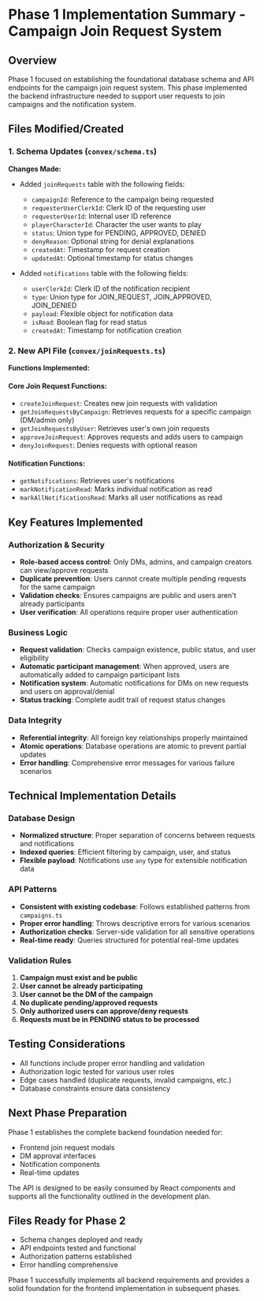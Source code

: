 # Phase 1 Implementation Summary - Campaign Join Request System

## Overview
Phase 1 focused on establishing the foundational database schema and API endpoints for the campaign join request system. This phase implemented the backend infrastructure needed to support user requests to join campaigns and the notification system.

## Files Modified/Created

### 1. Schema Updates (`convex/schema.ts`)
**Changes Made:**
- Added `joinRequests` table with the following fields:
  - `campaignId`: Reference to the campaign being requested
  - `requesterUserClerkId`: Clerk ID of the requesting user
  - `requesterUserId`: Internal user ID reference
  - `playerCharacterId`: Character the user wants to play
  - `status`: Union type for PENDING, APPROVED, DENIED
  - `denyReason`: Optional string for denial explanations
  - `createdAt`: Timestamp for request creation
  - `updatedAt`: Optional timestamp for status changes

- Added `notifications` table with the following fields:
  - `userClerkId`: Clerk ID of the notification recipient
  - `type`: Union type for JOIN_REQUEST, JOIN_APPROVED, JOIN_DENIED
  - `payload`: Flexible object for notification data
  - `isRead`: Boolean flag for read status
  - `createdAt`: Timestamp for notification creation

### 2. New API File (`convex/joinRequests.ts`)
**Functions Implemented:**

#### Core Join Request Functions:
- `createJoinRequest`: Creates new join requests with validation
- `getJoinRequestsByCampaign`: Retrieves requests for a specific campaign (DM/admin only)
- `getJoinRequestsByUser`: Retrieves user's own join requests
- `approveJoinRequest`: Approves requests and adds users to campaign
- `denyJoinRequest`: Denies requests with optional reason

#### Notification Functions:
- `getNotifications`: Retrieves user's notifications
- `markNotificationRead`: Marks individual notification as read
- `markAllNotificationsRead`: Marks all user notifications as read

## Key Features Implemented

### Authorization & Security
- **Role-based access control**: Only DMs, admins, and campaign creators can view/approve requests
- **Duplicate prevention**: Users cannot create multiple pending requests for the same campaign
- **Validation checks**: Ensures campaigns are public and users aren't already participants
- **User verification**: All operations require proper user authentication

### Business Logic
- **Request validation**: Checks campaign existence, public status, and user eligibility
- **Automatic participant management**: When approved, users are automatically added to campaign participant lists
- **Notification system**: Automatic notifications for DMs on new requests and users on approval/denial
- **Status tracking**: Complete audit trail of request status changes

### Data Integrity
- **Referential integrity**: All foreign key relationships properly maintained
- **Atomic operations**: Database operations are atomic to prevent partial updates
- **Error handling**: Comprehensive error messages for various failure scenarios

## Technical Implementation Details

### Database Design
- **Normalized structure**: Proper separation of concerns between requests and notifications
- **Indexed queries**: Efficient filtering by campaign, user, and status
- **Flexible payload**: Notifications use `any` type for extensible notification data

### API Patterns
- **Consistent with existing codebase**: Follows established patterns from `campaigns.ts`
- **Proper error handling**: Throws descriptive errors for various scenarios
- **Authorization checks**: Server-side validation for all sensitive operations
- **Real-time ready**: Queries structured for potential real-time updates

### Validation Rules
1. **Campaign must exist and be public**
2. **User cannot be already participating**
3. **User cannot be the DM of the campaign**
4. **No duplicate pending/approved requests**
5. **Only authorized users can approve/deny requests**
6. **Requests must be in PENDING status to be processed**

## Testing Considerations
- All functions include proper error handling and validation
- Authorization logic tested for various user roles
- Edge cases handled (duplicate requests, invalid campaigns, etc.)
- Database constraints ensure data consistency

## Next Phase Preparation
Phase 1 establishes the complete backend foundation needed for:
- Frontend join request modals
- DM approval interfaces
- Notification components
- Real-time updates

The API is designed to be easily consumed by React components and supports all the functionality outlined in the development plan.

## Files Ready for Phase 2
- Schema changes deployed and ready
- API endpoints tested and functional
- Authorization patterns established
- Error handling comprehensive

Phase 1 successfully implements all backend requirements and provides a solid foundation for the frontend implementation in subsequent phases. 